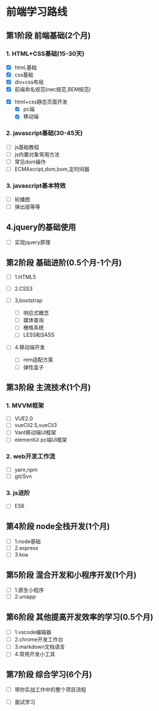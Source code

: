 # 前端学习路线

## 第1阶段 前端基础(2个月)

### 1. HTML+CSS基础(15-30天)

- [x] html,基础
- [x] css基础
- [x] div+css布局
- [x] 前端命名规范(nec规范,BEM规范)
<!-- http://nec.netease.com/ -->
- [x] html+css静态页面开发
  - [x] pc端
  - [x] 移动端

### 2. javascript基础(30-45天)

- [ ] js基础教程
- [ ] js内置对象常用方法
- [ ] 常见dom操作
- [ ] ECMAscript,dom,bom,定时间器

### 3. javascript基本特效

- [ ] 轮播图
- [ ] 弹出层等等

## 4.jquery的基础使用

- [ ] 实现jquery原理

## 第2阶段 基础进阶(0.5个月-1个月)
- [ ] 1.HTML5
- [ ] 2.CSS3

- [ ] 3,bootstrap
  - [ ] 响应式概念
  - [ ] 媒体查询
  - [ ] 栅格系统
  - [ ] LESS和SASS

- [ ] 4.移动端开发
  - [ ] rem适配方案
  - [ ] 弹性盒子

## 第3阶段 主流技术(1个月)

### 1. MVVM框架

- [ ] VUE2.0
- [ ] vueCli2.5,vueCli3
- [ ] Vant移动端UI框架
- [ ] elementUi pc端UI框架

### 2. web开发工作流

- [ ] yarn,npm
- [ ] git/Svn

### 3. js进阶

- [ ] ES6

## 第4阶段 node全栈开发(1个月)

- [ ] 1.node基础
- [ ] 2.express
- [ ] 3.koa

## 第5阶段 混合开发和小程序开发(1个月)

- [ ] 1.原生小程序
- [ ] 2.uniapp

## 第6阶段 其他提高开发效率的学习(0.5个月)

- [ ] 1.vscode编辑器
- [ ] 2.chrome开发工作台
- [ ] 3.markdown文档语言
- [ ] 4.常用开发小工具

## 第7阶段 综合学习(6个月)

- [ ] 带你实战工作中的整个项目流程

- [ ] 面试学习